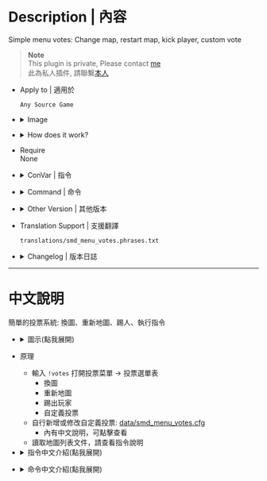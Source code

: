 # Description | 內容
Simple menu votes: Change map, restart map, kick player, custom vote

> __Note__ <br/>
This plugin is private, Please contact [me](https://github.com/fbef0102/Game-Private_Plugin#私人插件列表-private-plugins-list)<br/>
此為私人插件, 請聯繫[本人](https://github.com/fbef0102/Game-Private_Plugin#私人插件列表-private-plugins-list)

* Apply to | 適用於
	```
	Any Source Game
	```

* <details><summary>Image</summary>

	<br/>![smd_menu_votes_1](image/smd_menu_votes_1.jpg)
	<br/>![smd_menu_votes_2](image/smd_menu_votes_2.jpg)
	<br/>![smd_menu_votes_3](image/smd_menu_votes_3.jpg)
	<br/>![smd_menu_votes_4](image/smd_menu_votes_4.jpg)
	<br/>![smd_menu_votes_5](image/smd_menu_votes_5.jpg)
</details>

* <details><summary>How does it work?</summary>

	* Type ```!votes``` to open vote menu -> select and start a vote
		* Change Map
		* Restart Map
		* Kick Player
		* Customize Vote
	* Add more custom vote in [data/smd_menu_votes.cfg](data/smd_menu_votes.cfg)
	* To read map list, read cvar below
</details>

* Require
<br/>None

* <details><summary>ConVar | 指令</summary>

	* cfg/sourcemod/smd_menu_votes.cfg
		```php
		// 0=Off, 1=On this plugin
		smd_menu_votes_enable "1"

		// Players with these flags have kick immune. (Empty = Everyone, -1: Nobody)
		smd_menu_votes_kick_immue_access "z"

		// Delay to start another vote after vote ends.
		smd_menu_votes_delay "60"

		// Minimum # of players in game to start the vote
		smd_menu_votes_players_required "2"

		// Pass vote percentage.
		smd_menu_votes_pass_percent "0.60"

		// Which map list should this plugin read? Path relative to game directory
		// default: addons/sourcemod/configs/smd_menu_votes.txt
		// Other option: mapcycle.txt
		smd_menu_votes_read_map "addons/sourcemod/configs/smd_menu_votes.txt"
		```
</details>

* <details><summary>Command | 命令</summary>

	* **Open Vote Menu**
		```php
		sm_votes
		```

	* **Open Custom Vote Menu**
		```php
		sm_cvotes
		```
</details>

* <details><summary>Other Version | 其他版本</summary>

    1. [l4d2_vote_change](/L4D_插件/Server_伺服器/l4d2_vote_change): (L4D1/L4D2) New Vote System (use L4D built-in votes UI) + Add custom vote
    	* (L4D1/L4D2) 新型的投票系統，可自行新增投票 (使用官方內建的投票)
</details>

* Translation Support | 支援翻譯
	```
	translations/smd_menu_votes.phrases.txt
	```

* <details><summary>Changelog | 版本日誌</summary>

	* v1.0 (2025-2-3)
		* Initial Release
</details>

- - - -
# 中文說明
簡單的投票系統: 換圖、重新地圖、踢人、執行指令

* <details><summary>圖示(點我展開)</summary>

	<br/>![zho/smd_menu_votes_1](image/zho/smd_menu_votes_1.jpg)
	<br/>![zho/smd_menu_votes_2](image/zho/smd_menu_votes_2.jpg)
	<br/>![zho/smd_menu_votes_3](image/zho/smd_menu_votes_3.jpg)
	<br/>![zho/smd_menu_votes_4](image/zho/smd_menu_votes_4.jpg)
	<br/>![zho/smd_menu_votes_5](image/zho/smd_menu_votes_5.jpg)
</details>

* 原理
	* 輸入 ```!votes``` 打開投票菜單 -> 投票選單表
		* 換圖
		* 重新地圖
		* 踢出玩家
		* 自定義投票
	* 自行新增或修改自定義投票: [data/smd_menu_votes.cfg](data/smd_menu_votes.cfg)
		* 內有中文說明，可點擊查看
	* 讀取地圖列表文件，請查看指令說明
	
* <details><summary>指令中文介紹(點我展開)</summary>

	* cfg/sourcemod/smd_menu_votes.cfg
		```php
		// 0=插件關閉, 1=插件開啟.
		smd_menu_votes_enable "1"

		// 擁有這權限的人無法被投票踢出伺服器 (留白 = 任何人無法被踢, -1: 所有人都可以被踢)
		smd_menu_votes_kick_immue_access "z"

		// 過X秒後才能再發起投票.
		smd_menu_votes_delay "60"

		// 要有X位真人玩家在伺服器內才能發起投票.
		smd_menu_votes_players_required "2"

		// 投票通過所需的百分比
		smd_menu_votes_pass_percent "0.60"

		// 地圖列表該讀取哪個文件? (路徑相對於遊戲根目錄)
		// 預設文件: addons/sourcemod/configs/smd_menu_votes.txt
		// 其他選項: mapcycle.txt
		smd_menu_votes_read_map "addons/sourcemod/configs/smd_menu_votes.txt"
		```
</details>

* <details><summary>命令中文介紹(點我展開)</summary>

	* **打開投票選單**
		```php
		sm_votes
		```

	* **打開"自定義投票"選單**
		```php
		sm_cvotes
		```
</details>